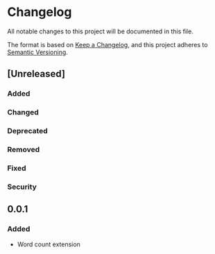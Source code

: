 # Changelog

All notable changes to this project will be documented in this file.

The format is based on [Keep a Changelog](https://keepachangelog.com/en/1.1.0/),
and this project adheres to [Semantic Versioning](https://semver.org/spec/v2.0.0.html).

## [Unreleased]

### Added <!-- for new features. -->
### Changed <!--  for changes in existing functionality. -->
### Deprecated <!--  for soon-to-be removed features. -->
### Removed <!-- for now removed features. -->
### Fixed <!-- for any bug fixes. -->
### Security <!-- in case of vulnerabilities. -->

## 0.0.1

### Added

- Word count extension